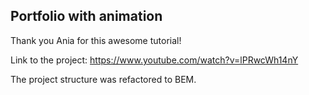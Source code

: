 ## Portfolio with animation

Thank you Ania for this awesome tutorial!

Link to the project: https://www.youtube.com/watch?v=lPRwcWh14nY

The project structure was refactored to BEM.

